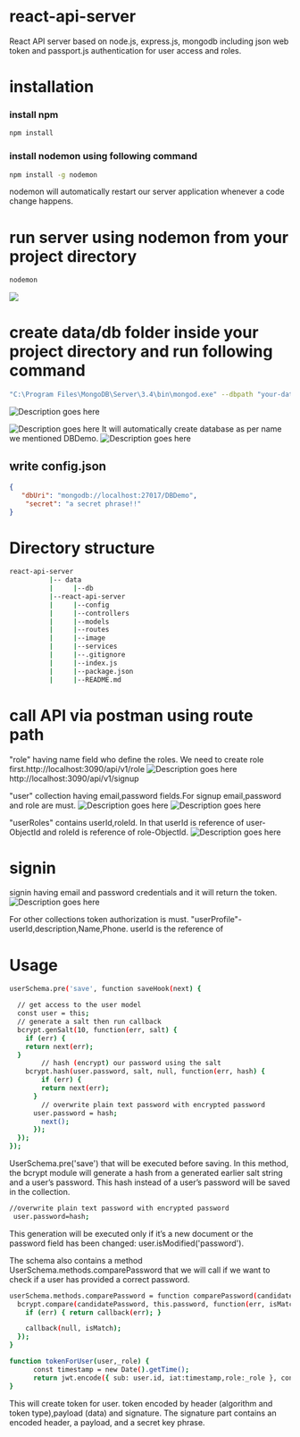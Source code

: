 # react-api-server
React API server based on node.js, express.js, mongodb including json web token and passport.js authentication for user access and roles.

# installation
### install npm
```bash
npm install
```

### install nodemon using following command
```bash
npm install -g nodemon
```

nodemon will automatically restart our server application whenever a code change happens.

# run server using nodemon from your project directory
```bash
nodemon
```
![](/nodemon.PNG)

# create data/db folder inside your project directory and run following command
```bash
"C:\Program Files\MongoDB\Server\3.4\bin\mongod.exe" --dbpath "your-data/db path"
```
![](image\dbConn.PNG "Description goes here")

![](image\dbstart.PNG "Description goes here")
It will automatically create database as per name we mentioned DBDemo.
![](image\DBdemo.PNG "Description goes here")

## write config.json
```json
{
   "dbUri": "mongodb://localhost:27017/DBDemo",
    "secret": "a secret phrase!!"
}
```
# Directory structure
```bash
react-api-server
          |-- data
          |     |--db
          |--react-api-server
          |     |--config
          |     |--controllers
          |     |--models
          |     |--routes
          |     |--image
          |     |--services
          |     |--.gitignore
          |     |--index.js
          |     |--package.json
          |     |--README.md
```
# call API via postman using route path

"role" having name field who define the roles. We need to create role first.http://localhost:3090/api/v1/role
![](image\roleApi.PNG "Description goes here")
http://localhost:3090/api/v1/signup

"user" collection having email,password fields.For signup email,password and role are must.
![](image\api1.PNG "Description goes here")
![](image\user.PNG "Description goes here")

"userRoles" contains userId,roleId. In that userId is reference of user-ObjectId and roleId is reference of role-ObjectId.
![](image\userrole.PNG "Description goes here")

# signin
signin having email and password credentials and it will return the token.
![](image\api2.PNG "Description goes here")

For other collections token authorization is must.
"userProfile"-userId,description,Name,Phone. userId is the reference of

# Usage
```bash
userSchema.pre('save', function saveHook(next) {

  // get access to the user model
  const user = this;
  // generate a salt then run callback
  bcrypt.genSalt(10, function(err, salt) {
    if (err) {
    return next(err);
  }
        // hash (encrypt) our password using the salt
    bcrypt.hash(user.password, salt, null, function(err, hash) {
        if (err) {
        return next(err);
      }
        // overwrite plain text password with encrypted password
      user.password = hash;
        next();
      });
  });
});
```
UserSchema.pre('save') that will be executed before saving. In this method, the bcrypt module will generate a hash from a generated earlier salt string and a user’s password. This hash instead of a user’s password will be saved in the collection.

```bash
//overwrite plain text password with encrypted password
 user.password=hash;
 ```

This generation will be executed only if it’s a new document or the password field has been changed:
 user.isModified('password').

The schema also contains a method UserSchema.methods.comparePassword that we will call if we want to check if a user has provided a correct password.
```bash
userSchema.methods.comparePassword = function comparePassword(candidatePassword, callback) {
  bcrypt.compare(candidatePassword, this.password, function(err, isMatch) {
    if (err) { return callback(err); }

    callback(null, isMatch);
  });
}
```
```bash
function tokenForUser(user,_role) {
      const timestamp = new Date().getTime();
      return jwt.encode({ sub: user.id, iat:timestamp,role:_role }, config.secret);
}
```
This will create token for user. token encoded by header (algorithm and token type),payload (data) and signature. The signature part contains an encoded header, a payload, and a secret key phrase.
